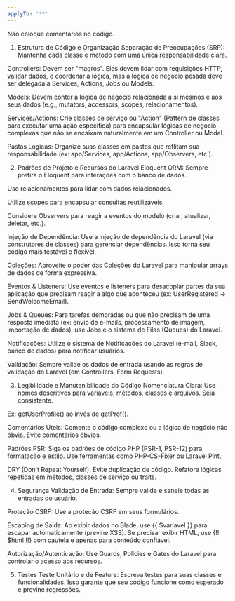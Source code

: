 ```yaml
---
applyTo: '**'
---
```


Não coloque comentarios no codigo.

1. Estrutura de Código e Organização
Separação de Preocupações (SRP): Mantenha cada classe e método com uma única responsabilidade clara.

Controllers: Devem ser "magros". Eles devem lidar com requisições HTTP, validar dados, e coordenar a lógica, mas a lógica de negócio pesada deve ser delegada a Services, Actions, Jobs ou Models.

Models: Devem conter a lógica de negócio relacionada a si mesmos e aos seus dados (e.g., mutators, accessors, scopes, relacionamentos).

Services/Actions: Crie classes de serviço ou "Action" (Pattern de classes para executar uma ação específica) para encapsular lógicas de negócio complexas que não se encaixam naturalmente em um Controller ou Model.

Pastas Lógicas: Organize suas classes em pastas que reflitam sua responsabilidade (ex: app/Services, app/Actions, app/Observers, etc.).

2. Padrões de Projeto e Recursos do Laravel
Eloquent ORM: Sempre prefira o Eloquent para interações com o banco de dados.

Use relacionamentos para lidar com dados relacionados.

Utilize scopes para encapsular consultas reutilizáveis.

Considere Observers para reagir a eventos do modelo (criar, atualizar, deletar, etc.).

Injeção de Dependência: Use a injeção de dependência do Laravel (via construtores de classes) para gerenciar dependências. Isso torna seu código mais testável e flexível.

Coleções: Aproveite o poder das Coleções do Laravel para manipular arrays de dados de forma expressiva.

Eventos & Listeners: Use eventos e listeners para desacoplar partes da sua aplicação que precisam reagir a algo que aconteceu (ex: UserRegistered -> SendWelcomeEmail).

Jobs & Queues: Para tarefas demoradas ou que não precisam de uma resposta imediata (ex: envio de e-mails, processamento de imagem, importação de dados), use Jobs e o sistema de Filas (Queues) do Laravel.

Notificações: Utilize o sistema de Notificações do Laravel (e-mail, Slack, banco de dados) para notificar usuários.

Validação: Sempre valide os dados de entrada usando as regras de validação do Laravel (em Controllers, Form Requests).

3. Legibilidade e Manutenibilidade do Código
Nomenclatura Clara: Use nomes descritivos para variáveis, métodos, classes e arquivos. Seja consistente.

Ex: getUserProfile() ao invés de getProf().

Comentários Úteis: Comente o código complexo ou a lógica de negócio não óbvia. Evite comentários óbvios.

Padrões PSR: Siga os padrões de código PHP (PSR-1, PSR-12) para formatação e estilo. Use ferramentas como PHP-CS-Fixer ou Laravel Pint.

DRY (Don't Repeat Yourself): Evite duplicação de código. Refatore lógicas repetidas em métodos, classes de serviço ou traits.

4. Segurança
Validação de Entrada: Sempre valide e saneie todas as entradas do usuário.

Proteção CSRF: Use a proteção CSRF em seus formulários.

Escaping de Saída: Ao exibir dados no Blade, use {{ $variavel }} para escapar automaticamente (previne XSS). Se precisar exibir HTML, use {!! $html !!} com cautela e apenas para conteúdo confiável.

Autorização/Autenticação: Use Guards, Policies e Gates do Laravel para controlar o acesso aos recursos.

5. Testes
Teste Unitário e de Feature: Escreva testes para suas classes e funcionalidades. Isso garante que seu código funcione como esperado e previne regressões.
